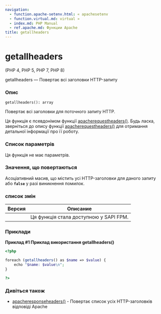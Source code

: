 ```yaml
---
navigation:
  - function.apache-setenv.html: « apachesetenv
  - function.virtual.md: virtual »
  - index.md: PHP Manual
  - ref.apache.md: Функции Apache
title: getallheaders
---
```

# getallheaders

(PHP 4, PHP 5, PHP 7, PHP 8)

getallheaders — Повертає всі заголовки HTTP-запиту

### Опис

```methodsynopsis
getallheaders(): array
```

Повертає всі заголовки для поточного запиту HTTP.

Ця функція є псевдонімом функції [apacherequestheaders()](function.apache-request-headers.html). Будь ласка, зверніться до опису функції [apacherequestheaders()](function.apache-request-headers.md) для отримання детальної інформації про її роботу.

### Список параметрів

Ця функція не має параметрів.

### Значення, що повертаються

Асоціативний масив, що містить усі HTTP-заголовки для даного запиту або **`false`** у разі виникнення помилок.

### список змін

| Версия | Описание |
| --- | --- |
|  | Ця функція стала доступною у SAPI FPM. |

### Приклади

**Приклад #1 Приклад використання **getallheaders()****

```php
<?php

foreach (getallheaders() as $name => $value) {
    echo "$name: $value\n";
}

?>
```

### Дивіться також

-   [apacheresponseheaders()](function.apache-response-headers.md) - Повертає список усіх HTTP-заголовків відповіді Apache
